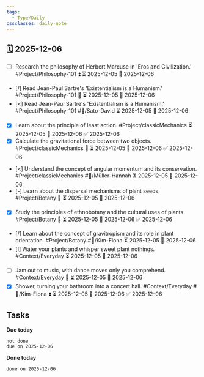 ```yaml
---
tags:
  - Type/Daily
cssclasses: daily-note
---
```


## 🗓️ 2025-12-06

- [ ] Research the philosophy of Herbert Marcuse in 'Eros and Civilization.' #Project/Philosophy-101 ⏫ ⏳ 2025-12-05 📅 2025-12-06
- [/] Read Jean-Paul Sartre's 'Existentialism is a Humanism.' #Project/Philosophy-101 🔽 ⏳ 2025-12-05 📅 2025-12-06
- [<] Read Jean-Paul Sartre's 'Existentialism is a Humanism.' #Project/Philosophy-101 #👤/Sato-David ⏳ 2025-12-05 📅 2025-12-06
- [x] Learn about the principle of least action. #Project/classicMechanics ⏳ 2025-12-05 📅 2025-12-06 ✅ 2025-12-06
- [x] Calculate the gravitational force between two objects. #Project/classicMechanics 🔺 ⏳ 2025-12-05 📅 2025-12-06 ✅ 2025-12-06
- [<] Understand the concept of angular momentum and its conservation. #Project/classicMechanics #👤/Müller-Hannah ⏳ 2025-12-05 📅 2025-12-06
- [-] Learn about the dispersal mechanisms of plant seeds. #Project/Botany 🔽 ⏳ 2025-12-05 📅 2025-12-06
- [x] Study the principles of ethnobotany and the cultural uses of plants. #Project/Botany 🔼 ⏳ 2025-12-05 📅 2025-12-06 ✅ 2025-12-06
- [/] Learn about the concept of gravitropism and its role in plant orientation. #Project/Botany #👤/Kim-Fiona ⏳ 2025-12-05 📅 2025-12-06
- [I] Water your plants and whisper sweet plant nothings. #Context/Everyday ⏳ 2025-12-05 📅 2025-12-06
- [ ] Jam out to music, with dance moves only you comprehend. #Context/Everyday 🔺 ⏳ 2025-12-05 📅 2025-12-06
- [x] Shower, turning your bathroom into a concert hall. #Context/Everyday #👤/Kim-Fiona ⏫ ⏳ 2025-12-05 📅 2025-12-06 ✅ 2025-12-06

## Tasks

**Due today**

```tasks
not done
due on 2025-12-06
```

**Done today**

```tasks
done on 2025-12-06
```
            